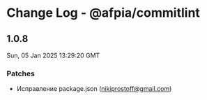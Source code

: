 # Change Log - @afpia/commitlint

<!-- This log was last generated on Sun, 05 Jan 2025 13:29:20 GMT and should not be manually modified. -->

<!-- Start content -->

## 1.0.8

Sun, 05 Jan 2025 13:29:20 GMT

### Patches

- Исправление package.json (nikiprostoff@gmail.com)
